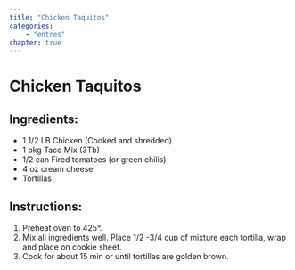 ```yaml
---
title: "Chicken Taquitos"
categories:
    - "entres"
chapter: true
---
```


# Chicken Taquitos

## Ingredients:

- 1 1/2 LB Chicken (Cooked and shredded)
- 1 pkg Taco Mix (3Tb)
- 1/2 can Fired tomatoes (or green chilis)
- 4 oz cream cheese
- Tortillas

## Instructions:

1. Preheat oven to 425°.
2. Mix all ingredients well. Place 1/2 -3/4 cup of mixture each tortilla, wrap and place on cookie sheet. 
3. Cook for about 15 min or until tortillas are golden brown.

